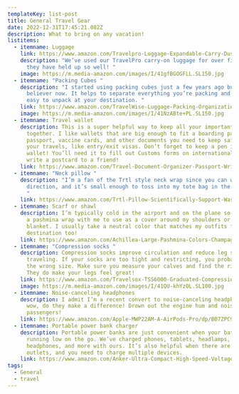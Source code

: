 ```yaml
---
templateKey: list-post
title: General Travel Gear
date: 2022-12-31T17:45:21.082Z
description: What to bring on any vacation!
listitems:
  - itemname: Luggage
    link: https://www.amazon.com/Travelpro-Luggage-Expandable-Carry-Dusty/dp/B07XSBJJ4L/ref=sr_1_2_sspa?crid=1NJ4AMGJRY5NG&keywords=travelpro%2Bluggage&qid=1641758905&sprefix=travelpro%2Caps%2C83&sr=8-2-spons&spLa=ZW5jcnlwdGVkUXVhbGlmaWVyPUEyWjg4RllIV0VLNjZTJmVuY3J5cHRlZElkPUEwNjYzMzE0MTZJTVlKWVU0T1FURyZlbmNyeXB0ZWRBZElkPUEwMjQ3Mzk2MkI5MUYxVlY0M0dHNCZ3aWRnZXROYW1lPXNwX2F0ZiZhY3Rpb249Y2xpY2tSZWRpcmVjdCZkb05vdExvZ0NsaWNrPXRydWU&th=1
    description: "We’ve used our TravelPro carry-on luggage for over five years, and
      they have held up so well! "
    image: https://m.media-amazon.com/images/I/41gfBGOGFLL.SL150.jpg
  - itemname: "Packing Cubes "
    description: "I started using packing cubes just a few years ago but I’m a
      believer now. It helps to separate everything you’re packing and makes it
      easy to unpack at your destination. "
    link: https://www.amazon.com/TravelWise-Luggage-Packing-Organization-Medium/dp/B075M43P4G/ref=sr_1_24?crid=1J7FIRM42XVAO&keywords=packing%2Bcubes&qid=1641758962&sprefix=packing%2B%2Caps%2C83&sr=8-24&th=1
    image: https://m.media-amazon.com/images/I/41NzABte+PL.SL150.jpg
  - itemname: Travel wallet
    description: This is a super helpful way to keep all your important documents
      together. I like wallets that are big enough to fit a boarding pass,
      passport, vaccine cards, and other documents you need to keep safe during
      your travels, like entry/exit visas. Don’t forget to keep a pen in your
      wallet! You’ll need it to fill out Customs forms on international trips or
      write a postcard to a friend!
    link: https://www.amazon.com/Travel-Document-Organizer-Passport-Wristlet/dp/B07QKKFY3J/ref=sr_1_30?crid=1DA43O0NLUDGY&keywords=travel+wallet&qid=1641761128&refinements=p_72%3A2661618011&rnid=2661617011&sprefix=travel+wallet%2Caps%2C81&sr=8-30
  - itemname: "Neck pillow "
    description: "I’m a fan of the Trtl style neck wrap since you can wrap it in any
      direction, and it’s small enough to toss into my tote bag in the airport.
      "
    link: https://www.amazon.com/Trtl-Pillow-Scientifically-Support-Washable/dp/B00LB7REFK/ref=sr_1_15?crid=2Q8UYA6TYBFQH&keywords=airplane+neck+pillow&qid=1641761278&sprefix=airplane+ne%2Caps%2C84&sr=8-15
  - itemname: Scarf or shawl
    description: I’m typically cold in the airport and on the plane so I always have
      a pashmina wrap with me to use as a cover around my shoulders or even as a
      blanket. I usually take a neutral color that matches my outfits for my
      destination too!
    link: https://www.amazon.com/Achillea-Large-Pashmina-Colors-Champagne/dp/B01MXVQ0CL/ref=sr_1_6?crid=1RV3EOJBTG7I1&keywords=pashmina%2Bscarf&qid=1641762734&refinements=p_72%3A2661618011&rnid=2661617011&sprefix=pashm%2Caps%2C89&sr=8-6&th=1
  - itemname: "Compression socks "
    description: Compression socks improve circulation and reduce leg swelling while
      traveling. If your socks are too tight and restricting, you probably have
      the wrong size. Make sure you measure your calves and find the right fit.
      They do make your legs feel great!
    link: https://www.amazon.com/Travelsox-TSS6000-Graduated-Compression-Performance/dp/B000UQZB94/ref=sr_1_28?crid=O3QGVH8V8PNF&keywords=compression%2Bsocks%2Bfor%2Btravel&qid=1641763509&sprefix=compression%2Bsocks%2Bfor%2Bt%2Caps%2C77&sr=8-28&th=1
    image: https://m.media-amazon.com/images/I/41QU-khYzOL.SL100.jpg
  - itemname: Noise-canceling headphones
    description: I admit I’m a recent convert to noise-canceling headphones, but
      wow, do they make a difference! Drown out the engine hum and noisy
      passengers!
    link: https://www.amazon.com/Apple-MWP22AM-A-AirPods-Pro/dp/B07ZPC9QD4/ref=sr_1_1_sspa?crid=1WAA2YH10PQ7T&keywords=airpods+pro&qid=1641763851&sprefix=airp%2Caps%2C78&sr=8-1-spons&psc=1&spLa=ZW5jcnlwdGVkUXVhbGlmaWVyPUExSFAzWERYNllRQlFCJmVuY3J5cHRlZElkPUEwMTQwMTA0MktPT0o1NzlSOEhURiZlbmNyeXB0ZWRBZElkPUEwMDA1NDE0M1JFWVNXODNIVVpCMyZ3aWRnZXROYW1lPXNwX2F0ZiZhY3Rpb249Y2xpY2tSZWRpcmVjdCZkb05vdExvZ0NsaWNrPXRydWU=
  - itemname: Portable power bank charger
    description: Portable power banks are just convenient when your batteries are
      running low on the go. We’ve charged phones, tablets, headlamps,
      headphones, and more with ours. It’s also helpful when there are limited
      outlets, and you need to charge multiple devices.
    link: https://www.amazon.com/Anker-Ultra-Compact-High-Speed-VoltageBoost-Technology/dp/B07QXV6N1B/ref=sr_1_4?crid=3JS01VV3B4D6U&keywords=portable%2Bcharger&qid=1641763891&sprefix=portable%2Bcharger%2Caps%2C80&sr=8-4&th=1
tags:
  - General
  - travel
---
```

